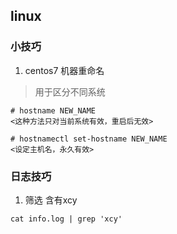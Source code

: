## linux

### 小技巧
1. centos7 机器重命名
> 用于区分不同系统

```
# hostname NEW_NAME   
<这种方法只对当前系统有效，重启后无效>

# hostnamectl set-hostname NEW_NAME
<设定主机名，永久有效>
```


### 日志技巧

1. 筛选 含有xcy
```
cat info.log | grep 'xcy'
```